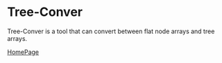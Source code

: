 # Tree-Conver

Tree-Conver is a tool that can convert between flat node arrays and tree arrays.

[HomePage](https://huyikai.github.io/tree-conver)
